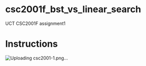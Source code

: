 # csc2001f_bst_vs_linear_search
UCT CSC2001F assignment1

# Instructions
![Uploading csc2001-1.png…]()

